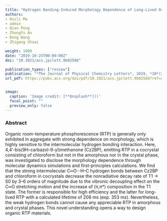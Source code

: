 ```yaml
---
title: "Hydrogen Bonding-Induced Morphology Dependence of Long-Lived Organic Room-Temperature Phosphorescence: A Computational Study"
authors:
- Huili Ma
- admin
- Qian Peng
- Zhongfu An
- Dong Wang
- Zhigang Shuai

weight: 1000
date: "2019-10-25T00:00:00Z"
doi: "10.1021/acs.jpclett.9b02568"

publication_types: ["review"]
publication: "*The Journal of Physical Chemistry Letters*, 2019, *10*(21), 6948-6954"
url_pdf: https://pubs.acs.org/doi/pdf/10.1021/acs.jpclett.9b02568?ref=article_openPDF


image:
  caption: 'Image credit: [**Unsplash**]()'
  focal_point: ""
  preview_only: false
---
```


### Abstract 
Organic room-temperature phosphorescence (RTP) is generally only exhibited in aggregate with strong dependence on morphology, which is highly sensitive to the intermolecular hydrogen bonding interaction. Here, 4,4′-bis(9H-carbazol-9-yl)methanone (Cz2BP), emitting RTP in a cocrystal consisting of chloroform but not in the amorphous nor in the crystal phase, was investigated to disclose the morphology dependence through molecular dynamics simulations and first-principles calculations. We find that the strong intermolecular C═O···H–C hydrogen bonds between Cz2BP and chloroform in cocrystals decrease the nonradiative decay rate of T1 → S0 by 3–6 orders of magnitude due to the vibronic decoupling effect on the C═O stretching motion and the increase of (π,π*) composition in the T1 state. The former is responsible for high efficiency and the latter for long-lived RTP with a calculated lifetime of 208 ms (exp. 353 ms). Nevertheless, the weak hydrogen bonds cannot cause any appreciable RTP in amorphous and crystal phases. This novel understanding opens a way to design organic RTP materials.


